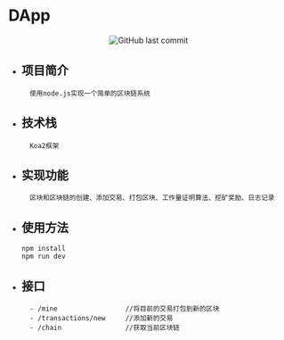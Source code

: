 # DApp

<p align="center">
        <img alt="GitHub last commit" src="https://img.shields.io/github/last-commit/littlechameleon/DApp?style=flat-square">
</p>

- ## 项目简介

        使用node.js实现一个简单的区块链系统

- ## 技术栈

        Koa2框架

- ## 实现功能

        区块和区块链的创建、添加交易、打包区块、工作量证明算法、挖矿奖励、日志记录

- ## 使用方法

    ```shell
    npm install
    npm run dev
    ```

- ## 接口

        - /mine                 //将目前的交易打包到新的区块
        - /transactions/new     //添加新的交易
        - /chain                //获取当前区块链